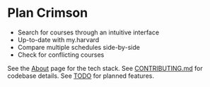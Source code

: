 # Plan Crimson

- Search for courses through an intuitive interface
- Up-to-date with my.harvard
- Compare multiple schedules side-by-side
- Check for conflicting courses

See the [About](pages/about.tsx) page for the tech stack. See [CONTRIBUTING.md](./CONTRIBUTING.md) for codebase details. See [TODO](./TODO.md) for planned features.
